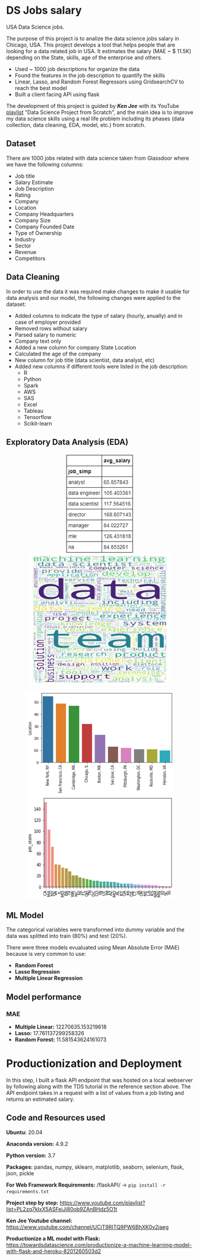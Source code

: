 # DS Jobs salary
USA Data Science jobs.

The purpose of this project is to analize the data science jobs salary in Chicago, USA. This project develops a tool that helps people that are looking for a data related job in USA. It estimates the salary (MAE ~ $ 11.5K) depending on the State, skills, age of the enterprise and others.

* Used ~ 1000 job descriptions for organize the data
* Found the features in the job description to quantify the skills
* Linear, Lasso, and Random Forest Regressors using GridsearchCV to reach the best model
* Built a client facing API using flask


The development of this project is guided by ***Ken Jee*** with its YouTube [playlist](https://www.youtube.com/playlist?list=PL2zq7klxX5ASFejJj80ob9ZAnBHdz5O1t)
 "Data Science Project from Scratch", 
and the main idea is to improve my data science skills using a real life problem including its phases (data collection, data cleaning, EDA, model, etc.) from scratch.

## Dataset

There are 1000 jobs related with data science taken from Glassdoor where we have the following columns:

- Job title
- Salary Estimate
- Job Description
- Rating
- Company
- Location
- Company Headquarters
- Company Size
- Company Founded Date
- Type of Ownership
- Industry
- Sector
- Revenue
- Competitors

## Data Cleaning
In order to use the data it was required make changes to make it usable for data analysis and our model, the following changes were applied to the dataset:

* Added columns to indicate the type of salary (hourly, anually) and in case of employer provided
* Removed rows without salary
* Parsed salary to numeric
* Company text only
* Added a new column for company State Location
* Calculated the age of the company
* New column for job title (data scientist, data analyst, etc)
* Added new columns if different tools were listed in the job description:
  * R
  * Python
  * Spark
  * AWS
  * SAS
  * Excel
  * Tableau
  * Tensorflow
  * Scikit-learn

## Exploratory Data Analysis (EDA)

<p align="center">
   <img aligh="center"  src="salary_by_job_title.PNG">
   <img aligh="center" width="380" height="350"  src="words.png">
</p>

<p align="center">
 <img align="center" width="400" height="280" src="city.png">
 <img align="center" width="400" height="280" src="job_by_state.png">
</p>

## ML Model
The categorical variables were transformed into dummy variable and the data was splitted into train (80%) and test (20%).

There were three models evualuated using Mean Absolute Error (MAE) because is very common to use:
* **Random Forest**
* **Lasso Regression**
* **Multiple Linear Regression**

## Model performance 
### MAE
* **Multiple Linear:**  12270635.153219618
* **Lasso:**  17.761137299258326
* **Random Forest:** 11.581543624161073

# Productionization and Deployment

In this step, I built a flask API endpoint that was hosted on a local webserver by following along with the TDS tutorial in the reference section above. The API endpoint takes in a request with a list of values from a job listing and returns an estimated salary.


## Code and Resources used

**Ubuntu:** 20.04

**Anaconda version:** 4.9.2

**Python version:** 3.7

**Packages:** pandas, numpy, sklearn, matplotlib, seaborn, selenium, flask, json, pickle

**For Web Framework Requirements:** /flaskAPI/ -> ``` pip install -r requirements.txt ```

**Project step by step:** https://www.youtube.com/playlist?list=PL2zq7klxX5ASFejJj80ob9ZAnBHdz5O1t

**Ken Jee Youtube channel:** https://www.youtube.com/channel/UCiT9RITQ9PW6BhXK0y2jaeg

**Productionize a ML model with Flask:** https://towardsdatascience.com/productionize-a-machine-learning-model-with-flask-and-heroku-8201260503d2
